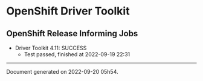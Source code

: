 
OpenShift Driver Toolkit
========================

OpenShift Release Informing Jobs
--------------------------------



* Driver Toolkit 4.11: SUCCESS
  - Test passed, finished at 2022-09-19 22:31






---
Document generated on 2022-09-20 05h54.

